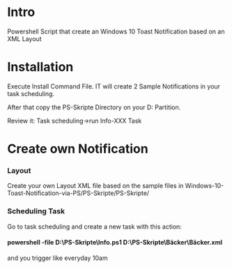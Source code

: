# Intro
Powershell Script that create an Windows 10 Toast Notification
based on an XML Layout

# Installation

Execute Install Command File.
IT will create 2 Sample Notifications
in your task scheduling. 

After that copy the PS-Skripte Directory on your 
D: Partition.

Review it:
Task scheduling->run Info-XXX Task
# Create own Notification

### Layout
Create your own Layout XML file based on the sample files in 
Windows-10-Toast-Notification-via-PS/PS-Skripte/PS-Skripte/
### Scheduling Task
Go to task scheduling and create a new task with this action:
#### powershell -file D:\PS-Skripte\Info.ps1 D:\PS-Skripte\Bäcker\Bäcker.xml
and you trigger like everyday 10am
